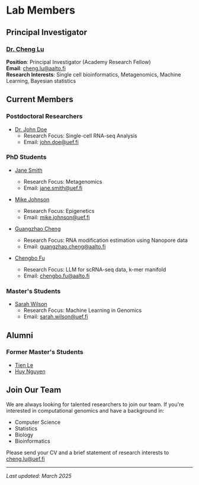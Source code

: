 # Lab Members

## Principal Investigator

### [Dr. Cheng Lu](/people/cheng-lu)
**Position**: Principal Investigator (Academy Research Fellow)  
**Email**: cheng.lu@aalto.fi  
**Research Interests**: Single cell bioinformatics, Metagenomics, Machine Learning, Bayesian statistics

## Current Members

### Postdoctoral Researchers
- [Dr. John Doe](/people/john-doe)
  - Research Focus: Single-cell RNA-seq Analysis
  - Email: john.doe@uef.fi

### PhD Students
- [Jane Smith](/people/jane-smith)
  - Research Focus: Metagenomics
  - Email: jane.smith@uef.fi

- [Mike Johnson](/people/mike-johnson)
  - Research Focus: Epigenetics
  - Email: mike.johnson@uef.fi

- [Guangzhao Cheng](/people/guangzhao-cheng)
  - Research Focus: RNA modification estimation using Nanopore data
  - Email: guangzhao.cheng@aalto.fi

- [Chengbo Fu](/people/chengbo-fu)
  - Research Focus: LLM for scRNA-seq data, k-mer manifold
  - Email: chengbo.fu@aalto.fi

### Master's Students
- [Sarah Wilson](/people/sarah-wilson)
  - Research Focus: Machine Learning in Genomics
  - Email: sarah.wilson@uef.fi

## Alumni

### Former Master's Students
- [Tien Le](2022-2023) 
- [Huy Nguyen](2022-2023) 

## Join Our Team

We are always looking for talented researchers to join our team. If you're interested in computational genomics and have a background in:

- Computer Science
- Statistics
- Biology
- Bioinformatics

Please send your CV and a brief statement of research interests to cheng.lu@uef.fi

---
*Last updated: March 2025*
